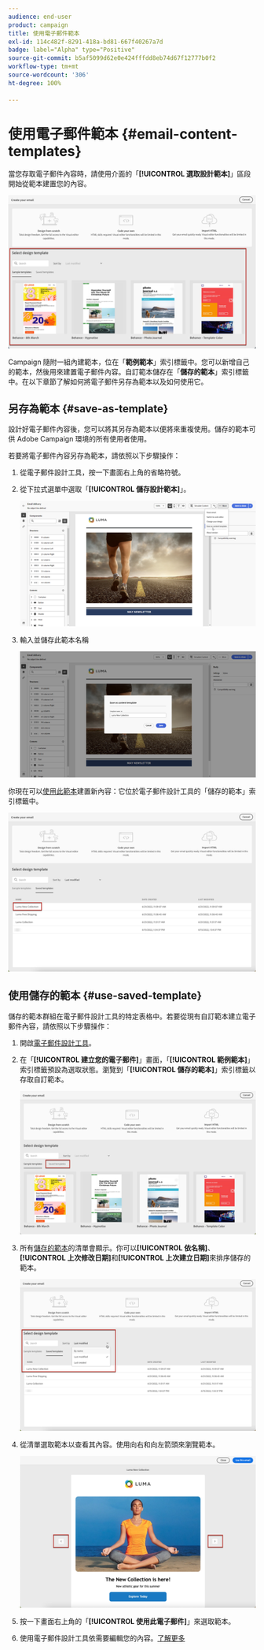 ```yaml
---
audience: end-user
product: campaign
title: 使用電子郵件範本
exl-id: 114c482f-8291-418a-bd81-667f40267a7d
badge: label="Alpha" type="Positive"
source-git-commit: b5af5099d62e0e424fffdd8eb74d67f12777b0f2
workflow-type: tm+mt
source-wordcount: '306'
ht-degree: 100%

---
```


# 使用電子郵件範本 {#email-content-templates}

當您存取電子郵件內容時，請使用介面的「**[!UICONTROL 選取設計範本]**」區段開始從範本建置您的內容。

![](assets/email_designer-templates.png)

Campaign 隨附一組內建範本，位在「**範例範本**」索引標籤中。您可以新增自己的範本，然後用來建置電子郵件內容。自訂範本儲存在「**儲存的範本**」索引標籤中。在以下章節了解如何將電子郵件另存為範本以及如何使用它。

## 另存為範本 {#save-as-template}

設計好電子郵件內容後，您可以將其另存為範本以便將來重複使用。儲存的範本可供 Adobe Campaign 環境的所有使用者使用。

若要將電子郵件內容另存為範本，請依照以下步驟操作：

1. 從電子郵件設計工具，按一下畫面右上角的省略符號。

1. 從下拉式選單中選取「**[!UICONTROL 儲存設計範本]**」。

   ![](assets/email_designer-save-template.png)

1. 輸入並儲存此範本名稱

   ![](assets/email_designer-template-name.png)

你現在可以[使用此範本](#use-saved-template)建置新內容：它位於電子郵件設計工具的「儲存的範本」索引標籤中。

![](assets/email_designer-saved-template.png)

## 使用儲存的範本 {#use-saved-template}

儲存的範本群組在電子郵件設計工具的特定表格中。若要從現有自訂範本建立電子郵件內容，請依照以下步驟操作：

1. 開啟[電子郵件設計工具](create-email-content.md)。

1. 在「**[!UICONTROL 建立您的電子郵件]**」畫面，「**[!UICONTROL 範例範本]**」索引標籤預設為選取狀態。瀏覽到「**[!UICONTROL 儲存的範本]**」索引標籤以存取自訂範本。

   ![](assets/email_designer-saved-templates-tab.png)

1. 所有[儲存的範本](#save-as-template)的清單會顯示。你可以&#x200B;**[!UICONTROL 依名稱]**、**[!UICONTROL 上次修改日期]**&#x200B;和&#x200B;**[!UICONTROL 上次建立日期]**&#x200B;來排序儲存的範本。

   ![](assets/email_designer-saved-templates.png)

1. 從清單選取範本以查看其內容。使用向右和向左箭頭來瀏覽範本。

   ![](assets/email_designer-saved-templates-navigate.png)

1. 按一下畫面右上角的「**[!UICONTROL 使用此電子郵件]**」來選取範本。

1. 使用電子郵件設計工具依需要編輯您的內容。[了解更多](create-email-content.md)

